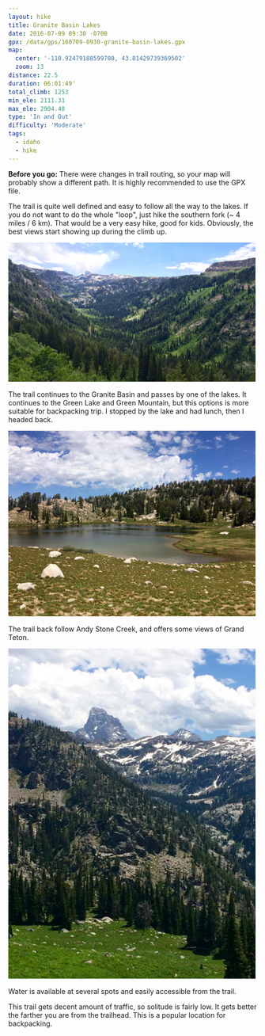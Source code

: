 ```yaml
---
layout: hike
title: Granite Basin Lakes
date: 2016-07-09 09:30 -0700
gpx: /data/gps/160709-0930-granite-basin-lakes.gpx
map:
  center: '-110.92479188599708, 43.81429739369502'
  zoom: 13
distance: 22.5
duration: 06:01:49'
total_climb: 1253
min_ele: 2111.31
max_ele: 2904.48
type: 'In and Out'
difficulty: 'Moderate'
tags:
  - idaho
  - hike
---
```


__Before you go:__ There were changes in trail routing, so your map will probably show a different path.
It is highly recommended to use the GPX file.

The trail is quite well defined and easy to follow all the way to the lakes. If you do not want to do the
whole "loop", just hike the southern fork (~ 4 miles / 6 km). That would be a very easy hike, good for kids.
Obviously, the best views start showing up during the climb up.

<img src="/images/160709-leigh-creek-valley.jpg" width="500" alt="Leigh Creek Valley"/>

The trail continues to the Granite Basin and passes by one of the lakes. It continues to the Green Lake and
Green Mountain, but this options is more suitable for backpacking trip. I stopped by the lake and had lunch,
then I headed back.

<img src="/images/160709-granite-basin-lake.jpg" width="500" alt="Granite Basin Lake"/>

The trail back follow Andy Stone Creek, and offers some views of Grand Teton.

<img src="/images/160709-grand-teton.jpg" width="500" alt="Grand Teton"/>

Water is available at several spots and easily accessible from the trail.

This trail gets decent amount of traffic, so solitude is fairly low. It gets better the farther you are
from the trailhead. This is a popular location for backpacking.
